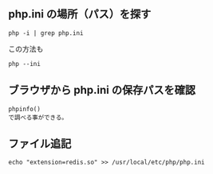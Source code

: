 ## php.ini の場所（パス）を探す
```
php -i | grep php.ini
```
この方法も
```
php --ini
```


## ブラウザから php.ini の保存パスを確認
```
phpinfo()
で調べる事ができる。
```


## ファイル追記
```
echo "extension=redis.so" >> /usr/local/etc/php/php.ini
```

